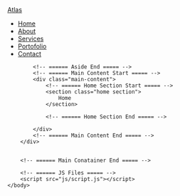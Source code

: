 <!DOCTYPE html>
<html lang="fr">
    <head>
        <meta charset="UTF-8">
        <meta http-equiv="X-UA-Compatible" content="IE=edge">
        <meta name="viewport" content="width=device-width, initial-scale=1.0">
        <title>Document</title>
        <!-- ====== CSS Files ===== -->
        <link rel="stylesheet" href="css/style.css">
        <link rel="stylesheet" href="css/skins/color-1.css">
        <link rel="stylesheet" href="https://cdnjs.cloudflare.com/ajax/libs/font-awesome/5.15.4/css/all.min.css">
    </head>
    <body>
        <!-- ====== Main Conatainer Start ===== -->
        <div class="main-container">
            <!-- ====== Aside Start ===== -->
            <div class="aside">
               <div class="logo">
                   <a href="#"><span>A</span>tlas</a>
               </div>
               <div class="nav-toggler">
                   <span></span>
               </div>
               <ul class="nav">
                   <li><a href="#" class="active"><i class="fa fa-home"></i> Home</a></li>
                   <li><a href="#"><i class="fa fa-user"></i> About</a></li>
                   <li><a href="#"><i class="fa fa-list"></i>Services</a></li>
                   <li><a href="#"><i class="fa fa-briefcase"></i>Portofolio</a></li>
                   <li><a href="#"><i class="fa fa-comments"></i>Contact</a></li>
               </ul>
            </div>

            <!-- ====== Aside End ===== -->
            <!-- ====== Main Content Start ===== -->
            <div class="main-content">
                <!-- ====== Home Section Start ===== -->
                <section class="home section">
                    Home
                </section>

                <!-- ====== Home Section End ===== -->

            </div>
            <!-- ====== Main Content End ===== -->
        </div>


        <!-- ====== Main Conatainer End ===== -->

        <!-- ====== JS Files ===== -->
        <script src="js/script.js"></script>
    </body>
</html>
